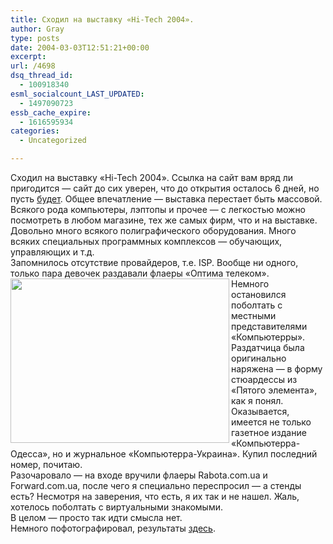```yaml
---
title: Сходил на выставку «Hi-Tech 2004».
author: Gray
type: posts
date: 2004-03-03T12:51:21+00:00
excerpt:
url: /4698
dsq_thread_id:
  - 100918340
esml_socialcount_LAST_UPDATED:
  - 1497090723
essb_cache_expire:
  - 1616595934
categories:
  - Uncategorized

---
```








Сходил на выставку &#171;Hi-Tech 2004&#187;. Ссылка на сайт вам вряд ли пригодится &#8212; сайт до сих уверен, что до открытия осталось 6 дней, но пусть <a href="http://www.hi-tech.com.ua/" target="_blank">будет</a>. Общее впечатление &#8212; выставка перестает быть массовой. Всякого рода компьютеры, лэптопы и прочее &#8212; с легкостью можно посмотреть в любом магазине, тех же самых фирм, что и на выставке. Довольно много всякого полиграфического оборудования. Много всяких специальных программных комплексов &#8212; обучающих, управляющих и т.д.  
Запомнилось отсутствие провайдеров, т.е. ISP. Вообще ни одного, только пара девочек раздавали флаеры &#171;Оптима телеком&#187;.  
<img src="https://i0.wp.com/www.searchengines.ru/blog/images/exhibit-03-03-04-2-small.jpg?resize=350%2C263" width="350" height="263" alt="" border="0" align="left" data-recalc-dims="1" /> Немного остановился поболтать с местными представителями &#171;Компьютерры&#187;. Раздатчица была оригинально наряжена &#8212; в форму стюардессы из &#171;Пятого элемента&#187;, как я понял. Оказывается, имеется не только газетное издание &#171;Компьютерра-Одесса&#187;, но и журнальное &#171;Компьютерра-Украина&#187;. Купил последний номер, почитаю.  
Разочаровало &#8212; на входе вручили флаеры Rabota.com.ua и Forward.com.ua, после чего я специально переспросил &#8212; а стенды есть? Несмотря на заверения, что есть, я их так и не нашел. Жаль, хотелось поболтать с виртуальными знакомыми.  
В целом &#8212; просто так идти смысла нет.  
Немного пофотографировал, результаты <a href="http://www.searchengines.ru/blog/gallery/hitech2004" target="_blank">здесь</a>.
